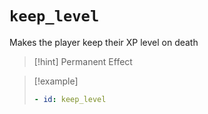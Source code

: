 # `keep_level`

Makes the player keep their XP level on death

> [!hint] Permanent Effect

> [!example]
> ```yaml
> - id: keep_level
> ```
